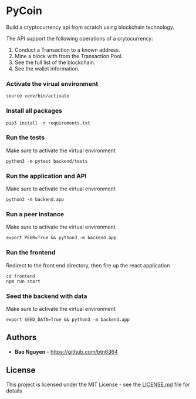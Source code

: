 # PyCoin

Build a cryptocurrency api from scratch using blockchain technology. 

The API support the following operations of a crytocurrency:
1. Conduct a Transaction to a known address. 
2. Mine a block with from the Transaction Pool. 
3. See the full list of the blockchain. 
4. See the wallet information. 

### Activate the virual environment

```
source venv/bin/activate
```

### Install all packages

```
pip3 install -r requirements.txt
```

### Run the tests

Make sure to activate the virtual environment
```
python3 -m pytest backend/tests
```

### Run the application and API

Make sure to activate the virtual environment
```
python3 -m backend.app
```

### Run a peer instance

Make sure to activate the virtual environment
```
export PEER=True && python3 -m backend.app
```

### Run the frontend

Redirect to the front end directory, then fire up the react application
```
cd frontend
npm run start
```

### Seed the backend with data

Make sure to activate the virtual environment
```
export SEED_DATA=True && python3 -m backend.app
```

## Authors

* **Bao Nguyen** - https://github.com/btn6364


## License

This project is licensed under the MIT License - see the [LICENSE.md](LICENSE.md) file for details
